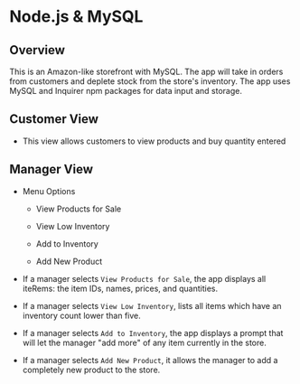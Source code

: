 # Node.js & MySQL

## Overview

This is an Amazon-like storefront with MySQL. The app will take in orders from customers and deplete stock from the store's inventory. The app uses MySQL and Inquirer npm packages  for data input and storage.
 
## Customer View
  
* This view allows customers to view products and buy quantity entered

## Manager View

  * Menu Options

    * View Products for Sale
    
    * View Low Inventory
    
    * Add to Inventory
    
    * Add New Product

  * If a manager selects `View Products for Sale`, the app displays all iteRems: the item IDs, names, prices, and quantities.

  * If a manager selects `View Low Inventory`, lists all items which have an inventory count lower than five.

  * If a manager selects `Add to Inventory`, the app displays a prompt that will let the manager "add more" of any item currently in the store.

  * If a manager selects `Add New Product`, it allows the manager to add a completely new product to the store.



